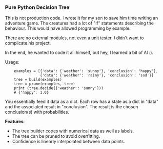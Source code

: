 ### Pure Python Decision Tree

This is not production code. I wrote it for my son to save him time
writing an adventure game. The creatures had a lot of "if" statements
describing the behaviour. This would have allowed
programming by example.

There are no external modules, not even a unit tester. I didn't
want to complicate his project.

In the end, he wanted to code it all himself, but hey, I
learned a bit of AI :).

Usage:

```
    examples = [{'data': {'weather': 'sunny'}, 'conclusion': 'happy'},
                {'data': {'weather': 'rainy'}, 'conclusion': 'sad'}]
    tree = build(examples)
    tree = prune(examples, tree)
    print (tree.decide({'weather': 'sunny'}))
    # {'happy': 1.0}
```

You essentially feed it data as a dict.
Each row has a state as a dict in "data" and the associated result in "conclusion".
The result is the chosen conclusion(s) with probabilities.

**Features**:
* The tree builder copes with numerical data as well as labels.
* The tree can be pruned to avoid overfitting.
* Confidence is linearly interpolated between data points.
